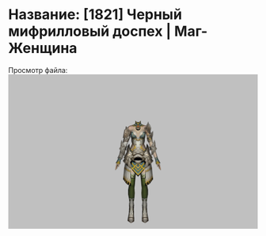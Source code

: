 # Название: [1821] Черный мифрилловый доспех | Маг-Женщина

Просмотр файла:
![p050004.png](p050004.png)